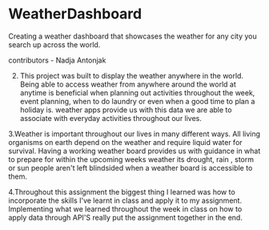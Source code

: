 # WeatherDashboard

Creating a weather dashboard that showcases the weather for any city you search up across the world.

contributors -  Nadja Antonjak

2. This project was built to display the weather anywhere in the world. Being able to access weather from anywhere around the world at anytime is beneficial when planning out activities throughout the week, event planning, when to do laundry or even when a good time to plan a holiday is. weather apps provide us with this data we are able to associate with everyday activities throughout our lives.

3.Weather is important throughout our lives in many different ways. All living organisms on earth depend on the weather and require liquid water for survival. Having a working weather board provides us with guidance in what to prepare for within the upcoming weeks weather its drought, rain , storm or sun people aren't left blindsided when a weather board is accessible to them.

4.Throughout this assignment the biggest thing I learned was how to incorporate the skills I've learnt in class and apply it to my assignment. Implementing what we learned throughout the week in class on how to apply data through API'S really put the assignment together in the end.
